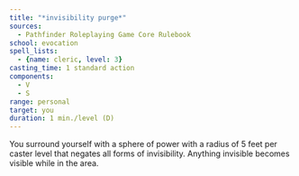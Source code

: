 ```yaml
---
title: "*invisibility purge*"
sources:
  - Pathfinder Roleplaying Game Core Rulebook
school: evocation
spell_lists:
  - {name: cleric, level: 3}
casting_time: 1 standard action
components:
  - V
  - S
range: personal
target: you
duration: 1 min./level (D)
---
```


You surround yourself with a sphere of power with a radius of 5 feet per caster level that negates all forms of invisibility. Anything invisible becomes visible while in the area.

